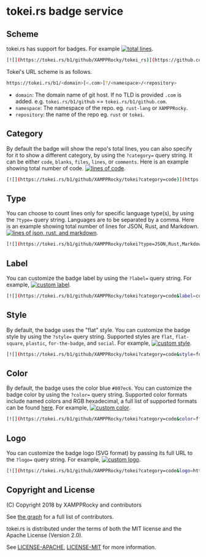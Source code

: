 # tokei.rs badge service

## Scheme

tokei.rs has support for badges. For example
[![total lines](https://tokei.rs/b1/github/XAMPPRocky/tokei_rs)](https://github.com/XAMPPRocky/tokei_rs).

```sh
[![](https://tokei.rs/b1/github/XAMPPRocky/tokei_rs)](https://github.com/XAMPPRocky/tokei_rs).
```

Tokei's URL scheme is as follows.

```sh
https://tokei.rs/b1/<domain>[<.com>]?/<namespace>/<repository>
```

- `domain`:  The domain name of git host. If no TLD is provided `.com` is added.
  e.g. `tokei.rs/b1/github` == `tokei.rs/b1/github.com`.
- `namespace`: The namespace of the repo. eg. `rust-lang` or `XAMPPRocky`.
- `repository`: the name of the repo eg. `rust` or `tokei`.

## Category

By default the badge will show the repo's total lines, you can also
specify for it to show a different category, by using the `?category=` query
string. It can be either `code`, `blanks`, `files`, `lines`, or `comments`.
Here is an example showing total number of code.
[![lines of code](https://tokei.rs/b1/github/XAMPPRocky/tokei?category=code)](https://github.com/XAMPPRocky/tokei).

```sh
[![](https://tokei.rs/b1/github/XAMPPRocky/tokei?category=code)](https://github.com/XAMPPRocky/tokei).
```

## Type

You can choose to count lines only for specific language type(s), by using the `?type=` query
string. Languages are to be separated by a comma.
Here is an example showing total number of lines for JSON, Rust, and Markdown.
[![lines of json, rust, and markdown](https://tokei.rs/b1/github/XAMPPRocky/tokei?type=JSON,Rust,Markdown)](https://github.com/XAMPPRocky/tokei).

```sh
[![](https://tokei.rs/b1/github/XAMPPRocky/tokei?type=JSON,Rust,Markdown)](https://github.com/XAMPPRocky/tokei).
```

## Label

You can customize the badge label by using the `?label=` query string. For example, [![custom label](https://tokei.rs/b1/github/XAMPPRocky/tokei?category=code&label=custom%20label)](https://github.com/XAMPPRocky/tokei).

```sh
[![](https://tokei.rs/b1/github/XAMPPRocky/tokei?category=code&label=custom%20label)](https://github.com/XAMPPRocky/tokei).
```

## Style

By default, the badge uses the "flat" style. You can customize the badge style by using the `?style=` query string. Supported styles are `flat`, `flat-square`, `plastic`, `for-the-badge`, and `social`. For example, [![custom style](https://tokei.rs/b1/github/XAMPPRocky/tokei?category=code&style=for-the-badge)](https://github.com/XAMPPRocky/tokei).

```sh
[![](https://tokei.rs/b1/github/XAMPPRocky/tokei?category=code&style=for-the-badge)](https://github.com/XAMPPRocky/tokei).
```

## Color

By default, the badge uses the color blue `#007ec6`. You can customize the badge color by using the `?color=` query string. Supported color formats include named colors and RGB hexadecimal, a full list of supported formats can be found [here](https://crates.io/crates/csscolorparser). For example, [![custom color](https://tokei.rs/b1/github/XAMPPRocky/tokei?category=code&color=ff0000)](https://github.com/XAMPPRocky/tokei).

```sh
[![](https://tokei.rs/b1/github/XAMPPRocky/tokei?category=code&color=ff0000)](https://github.com/XAMPPRocky/tokei).
```

## Logo

You can customize the badge logo (SVG format) by passing its full URL to the `?logo=` query string. For example, [![custom logo](https://tokei.rs/b1/github/XAMPPRocky/tokei?category=code&logo=https://simpleicons.org/icons/rust.svg)](https://github.com/XAMPPRocky/tokei).

```sh
[![](https://tokei.rs/b1/github/XAMPPRocky/tokei?category=code&logo=https://simpleicons.org/icons/rust.svg)](https://github.com/XAMPPRocky/tokei).
```

## Copyright and License

(C) Copyright 2018 by XAMPPRocky and contributors

See [the graph](https://github.com/XAMPPRocky/tokei_rs/graphs/contributors) for a full list of contributors.

tokei.rs is distributed under the terms of both the MIT license and the Apache License (Version 2.0).

See [LICENSE-APACHE](./LICENSE-APACHE), [LICENSE-MIT](./LICENSE-MIT) for more information.
